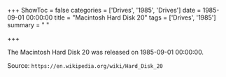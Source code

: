 +++
ShowToc = false
categories = ['Drives', '1985', 'Drives']
date = 1985-09-01 00:00:00
title = "Macintosh Hard Disk 20"
tags = ['Drives', '1985']
summary = " "

+++

The Macintosh Hard Disk 20 was released on 1985-09-01 00:00:00.

Source: `https://en.wikipedia.org/wiki/Hard_Disk_20`
